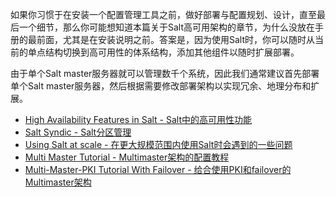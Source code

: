 如果你习惯于在安装一个配置管理工具之前，做好部署与配置规划、设计，直至最后一个细节，那么你可能想知道本篇关于Salt高可用架构的章节，为什么没放在手册的最前面，尤其是在安装说明之前。答案是，因为使用Salt时，你可以随时从当前的单点结构切换到高可用性的体系结构，添加其他组件以随时扩展部署。

由于单个Salt master服务器就可以管理数千个系统，因此我们通常建议首先部署单个Salt master服务器，然后根据需要修改部署架构以实现冗余、地理分布和扩展。

- [High Availability Features in Salt - Salt中的高可用性功能](https://github.com/watermelonbig/SaltStack-Chinese-ManualBook/blob/master/chapter20/20-1.High-Availability-Features-in-Salt-Salt中的高可用性功能.md)
- [Salt Syndic - Salt分区管理](https://github.com/watermelonbig/SaltStack-Chinese-ManualBook/blob/master/chapter20/20-4.SALT-SYNDIC-Salt分区管理.md)
- [Using Salt at scale - 在更大规模范围内使用Salt时会遇到的一些问题](https://github.com/watermelonbig/SaltStack-Chinese-ManualBook/blob/master/chapter20/20-5.Using-Salt-at-scale-在更大规模范围内使用Salt时会遇到的一些问题.md)
- [Multi Master Tutorial - Multimaster架构的配置教程](https://github.com/watermelonbig/SaltStack-Chinese-ManualBook/blob/master/chapter20/20-2.MULTI-MASTER-TUTORIAL-Multimaster架构的配置教程.md)
- [Multi-Master-PKI Tutorial With Failover - 给合使用PKI和failover的Multimaster架构](https://github.com/watermelonbig/SaltStack-Chinese-ManualBook/blob/master/chapter20/20-3.Multi-Master-PKI-Tutorial-With-Failover-给合使用PKI和failover的Multimaster架构.md)
